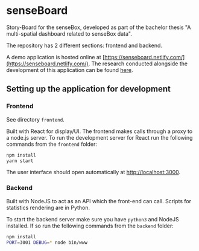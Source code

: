 # senseBoard

Story-Board for the senseBox, developed as part of the bachelor thesis "A multi-spatial dashboard related to senseBox data".

The repository has 2 different sections: frontend and backend.

A demo application is hosted online at [https://senseboard.netlify.com/](https://senseboard.netlify.com/).
The research conducted alongside the development of this application can be found [here](#).

## Setting up the application for development 

### Frontend

See directory `frontend`.

Built with React for display/UI.
The frontend makes calls through a proxy to a node.js server.
To run the development server for React run the following commands from the `frontend` folder: 

```bash
npm install
yarn start
```

The user interface should open automatically at [http://localhost:3000](http://localhost:3000).

### Backend 

Built with NodeJS to act as an API which the front-end can call.
Scripts for statistics rendering are in Python.

To start the backend server make sure you have `python3` and NodeJS installed.
If so run the following commands from the `backend` folder:

```bash
npm install
PORT=3001 DEBUG=* node bin/www
```
